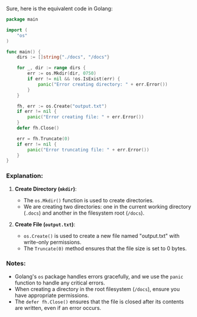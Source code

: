 Sure, here is the equivalent code in Golang:

```go
package main

import (
	"os"
)

func main() {
	dirs := []string{"./docs", "/docs"}

	for _, dir := range dirs {
		err := os.Mkdir(dir, 0750)
		if err != nil && !os.IsExist(err) {
			panic("Error creating directory: " + err.Error())
		}
	}

	fh, err := os.Create("output.txt")
	if err != nil {
		panic("Error creating file: " + err.Error())
	}
	defer fh.Close()

	err = fh.Truncate(0)
	if err != nil {
		panic("Error truncating file: " + err.Error())
	}
}
```

### Explanation:
1. **Create Directory (`mkdir`)**:
   - The `os.Mkdir()` function is used to create directories.
   - We are creating two directories: one in the current working directory (`.docs`) and another in the filesystem root (`/docs`).
   
2. **Create File (`output.txt`)**:
   - `os.Create()` is used to create a new file named "output.txt" with write-only permissions.
   - The `Truncate(0)` method ensures that the file size is set to 0 bytes.

### Notes:
- Golang's `os` package handles errors gracefully, and we use the `panic` function to handle any critical errors.
- When creating a directory in the root filesystem (`/docs`), ensure you have appropriate permissions.
- The `defer fh.Close()` ensures that the file is closed after its contents are written, even if an error occurs.
